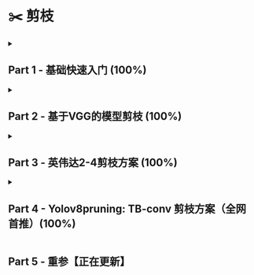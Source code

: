 # ✂️ 剪枝
<details>
<summary>

## Part 1 - 基础快速入门 (100%)

</summary>

1. 剪枝引言
2. 非结构-细粒度剪枝上
3. 非结构-细粒度剪枝下
4. 非结构-向量剪枝
5. 卷积核剪枝
6. 结构化剪枝【可视化】
7. 结构化剪枝【可视化】
8. 修剪标准-基于权重大小与梯度大小上
9. 修剪标准-基于权重大小与梯度大小下
10. 抱歉没有3这个文件的出现仅仅是为了与jupyter目录对齐
11. 两个剪枝框架的简单了解
12. dropout_and_dropconnect【额外】
13. removing剪枝-训练部分
14. removing剪枝【剪枝与微调部分】
15. 参数量计算与稀疏训练的引入
16. 稀疏训练经典baseline手写复现
17. pytorch调包-自己用钩子函数进行剪枝
18. pytorch调包-inspect模块内部的数据流转
19. pytorch调包-序列化剪枝模型与全局剪枝
20. pytorch调包-自定义prune函数

</details>

<details>
<summary>

## Part 2 - 基于VGG的模型剪枝 (100%)

</summary>


21. 章节介绍
22. CIFAR10数据集
23. VGG网络搭建
24. BatchNorm
25. L1&L2正则概念
26. train-parse_opt
27. train-train
28. trainsave_checkpoint-test
29. train3.5.train
30. Pruning-Intro
31. Pruning-完整流程演示
32. Prune-3个层的剪枝
33. Prune-test()
34. Prune-加载稀疏训练模型
35. Prune-前处理
36. Prune-建立新模型并存储信息
37. Prune-BatchNorm层的剪枝
38. Prune-Conv2d层的剪枝
39. Prune-Conv2d层的剪枝

</details>

<details>
<summary>

## Part 3 - 英伟达2-4剪枝方案 (100%)

</summary>


40. nvida剪枝方案-通用稀疏方案简介
41. nvida剪枝方案-图解nvidia2-4稀疏方案
42. nvida剪枝方案-针对不同网络的训练策略
43. nvida_2-4剪枝-手写复现概览
44. nvida_2-4剪枝-ASP类的实现
45. compute_mask函数实
46. m4n2的实现上
47. m4n2的实现下
48. 剪枝中如何初始化模型上
49. 剪枝中如何初始化模型下
50. 剪枝中如何给layer嵌入稀疏特性
51. 剪枝中如何初始化optimizer

</details>

<details>
<summary>

## Part 4 - Yolov8pruning: TB-conv 剪枝方案（全网首推）(100%)

</summary>

52. yolov8剪枝overview
53. pretrain[非必要]
54. 约束训练和TB剪枝初探
55. onnx分析剪枝Bottleneck,C2f,SPPF
56. 最小剪枝Conv单元的TopConv
57. 最小剪枝Conv单元的BottomConv
58. Seq剪枝
59. Seq剪枝补充
60. Detect-FPN剪枝
61. yolov8剪枝总结

</details>

## Part 5 - 重参【正在更新】
